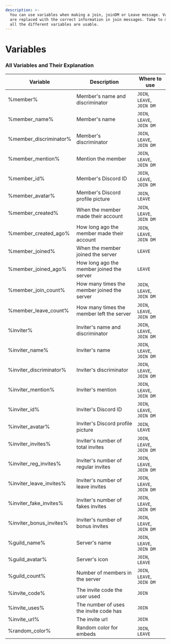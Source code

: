 ```yaml
---
description: >-
  You can use variables when making a join, joinDM or Leave message. Variables
  are replaced with the correct information in join messages. Take to mind where
  all the different variables are usable.
---
```


# Variables

### All Variables and Their Explanation

| Variable                  | Description                                 | Where to use               |
| ------------------------- | ------------------------------------------- | -------------------------- |
| %member%                  | Member's name and discriminator             | `JOIN`, `LEAVE`, `JOIN DM` |
| %member\_name%            | Member's name                               | `JOIN`, `LEAVE`, `JOIN DM` |
| %member\_discriminator%   | Member's discriminator                      | `JOIN`, `LEAVE`, `JOIN DM` |
| %member\_mention%         | Mention the member                          | `JOIN`, `LEAVE`, `JOIN DM` |
| %member\_id%              | Member's Discord ID                         | `JOIN`, `LEAVE`, `JOIN DM` |
| %member\_avatar%          | Member's Discord profile picture            | `JOIN`, `LEAVE`            |
| %member\_created%         | When the member made their account          | `JOIN`, `LEAVE`, `JOIN DM` |
| %member\_created\_ago%    | How long ago the member made their account  | `JOIN`, `LEAVE`, `JOIN DM` |
| %member\_joined%          | When the member joined the server           | `LEAVE`                    |
| %member\_joined\_ago%     | How long ago the member joined the server   | `LEAVE`                    |
| %member\_join\_count%     | How many times the member joined the server | `JOIN`, `LEAVE`, `JOIN DM` |
| %member\_leave\_count%    | How many times the member left the server   | `JOIN`, `LEAVE`, `JOIN DM` |
| %inviter%                 | Inviter's name and discriminator            | `JOIN`, `LEAVE`, `JOIN DM` |
| %inviter\_name%           | Inviter's name                              | `JOIN`, `LEAVE`, `JOIN DM` |
| %inviter\_discriminator%  | Inviter's discriminator                     | `JOIN`, `LEAVE`, `JOIN DM` |
| %inviter\_mention%        | Inviter's mention                           | `JOIN`, `LEAVE`, `JOIN DM` |
| %inviter\_id%             | Inviter's Discord ID                        | `JOIN`, `LEAVE`, `JOIN DM` |
| %inviter\_avatar%         | Inviter's Discord profile picture           | `JOIN`, `LEAVE`            |
| %inviter\_invites%        | Inviter's number of total invites           | `JOIN`, `LEAVE`, `JOIN DM` |
| %inviter\_reg\_invites%   | Inviter's number of regular invites         | `JOIN`, `LEAVE`, `JOIN DM` |
| %inviter\_leave\_invites% | Inviter's number of leave invites           | `JOIN`, `LEAVE`, `JOIN DM` |
| %inviter\_fake\_invites%  | Inviter's number of fakes invites           | `JOIN`, `LEAVE`, `JOIN DM` |
| %inviter\_bonus\_invites% | Inviter's number of bonus invites           | `JOIN`, `LEAVE`, `JOIN DM` |
| %guild\_name%             | Server's name                               | `JOIN`, `LEAVE`, `JOIN DM` |
| %guild\_avatar%           | Server's icon                               | `JOIN`, `LEAVE`            |
| %guild\_count%            | Number of members in the server             | `JOIN`, `LEAVE`, `JOIN DM` |
| %invite\_code%            | The invite code the user used               | `JOIN`                     |
| %invite\_uses%            | The number of uses the invite code has      | `JOIN`                     |
| %invite\_url%             | The invite url                              | `JOIN`                     |
| %random\_color%           | Random color for embeds                     | `JOIN`, `LEAVE`            |

